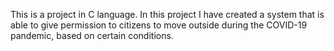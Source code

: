 This is a project in C language. In this project I have created a system that is able to give permission to citizens to move outside during the COVID-19 pandemic, based on certain conditions. 
